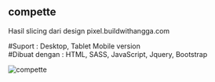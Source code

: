 ## compette
Hasil slicing dari design pixel.buildwithangga.com

#Suport : Desktop, Tablet Mobile version 
</br>
#Dibuat dengan : HTML, SASS, JavaScript, Jquery, Bootstrap

![compette](https://user-images.githubusercontent.com/60416437/107106830-2dd4c500-6860-11eb-880e-bcfbab66dfc2.png)
